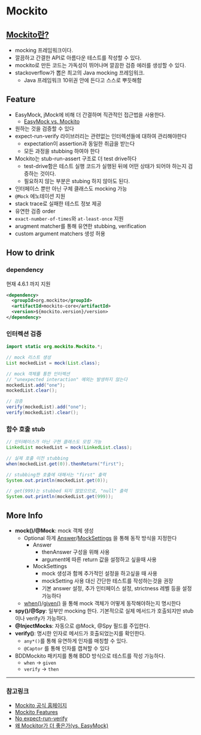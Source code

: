 # Mockito

## [Mockito란?](https://site.mockito.org/)

- mocking 프레임워크이다.
- 깔끔하고 간결한 API로 아름다운 테스트를 작성할 수 있다.
- mockito로 만든 코드는 가독성이 뛰어나며 깔끔한 검증 에러를 생성할 수 있다.
- stackoverflow가 뽑은 최고의 Java mocking 프레임워크.
    - Java 프레임워크 10위권 안에 든다고 스스로 뿌듯해함

## Feature

- EasyMock, jMock에 비해 더 간결하며 직관적인 접근법을 사용한다.
    - [EasyMock vs. Mockito](https://github.com/mockito/mockito/wiki/Mockito-vs-EasyMock)
- 원하는 것을 검증할 수 있다
- expect-run-verify 라이브러리는 관련없는 인터렉션들에 대하여 관리해야한다
    - expectation이 assertion과 동일한 취급을 받는다
    - 모든 과정을 stubbing 하여야 한다
- Mockito는 stub-run-assert 구조로 더 test drive하다
    - test-drive함은 테스트 실행 코드가 실행된 뒤에 어떤 상태가 되어야 하는지 검증하는 것이다.
    - 필요하지 않는 부분은 stubing 하지 않아도 된다.
- 인터페이스 뿐만 아닌 구체 클래스도 mocking 가능
- `@Mock` 에노테이션 지원
- stack trace로 실패한 테스트 정보 제공
- 유연한 검증 order
- `exact-number-of-times`와 `at-least-once` 지원
- arugment matcher를 통해 유연한 stubbing, verification
- custom argument matchers 생성 허용

## How to drink

### dependency

현재 4.6.1 까지 지원

```xml
<dependency>
  <groupId>org.mockito</groupId>
  <artifactId>mockito-core</artifactId>
  <version>${mockito.version}/version>
</dependency>
```

### 인터렉션 검증

```java
import static org.mockito.Mockito.*;

// mock 리스트 생성
List mockedList = mock(List.class);

// mock 객체를 통한 인터렉션
// "unexpected interaction" 예외는 발생하지 않는다
mockedList.add("one");
mockedList.clear();

// 검증
verify(mockedList).add("one");
verify(mockedList).clear();
```

### 함수 호출 stub

```java
// 인터페이스가 아닌 구현 클래스도 모킹 가능
LinkedList mockedList = mock(LinkedList.class);

// 실제 호출 이전 stubbing
when(mockedList.get(0)).thenReturn("first");

// stubbing한 호출에 대해서는 "first" 출력
System.out.println(mockedList.get(0));

// get(999)는 stubbed 되지 않았으므로, "null" 출력
System.out.println(mockedList.get(999));
```

## More Info

- **mock()/@Mock**: mock 객체 생성
    - Optional 하게 [Answer](http://javadoc.io/doc/org.mockito/mockito-core/latest/org/mockito/stubbing/Answer.html)/[MockSettings](http://javadoc.io/doc/org.mockito/mockito-core/latest/org/mockito/MockSettings.html) 을 통해 동작 방식을 지정한다
        - Answer
            - thenAnswer 구성을 위해 사용
            - argument에 따른 return 값을 설정하고 싶을때 사용
        - MockSettings
            - mock 생성과 함께 추가적인 설정을 하고싶을 때 사용
            - mockSetting 사용 대신 간단한 테스트를 작성하는것을 권장
            - 기본 answer 설정, 추가 인터페이스 설정, strictness 레벨 등을 설정 가능하다
    - [when()](http://javadoc.io/doc/org.mockito/mockito-core/latest/org/mockito/Mockito.html#when-T-)/[given()](http://javadoc.io/doc/org.mockito/mockito-core/latest/org/mockito/BDDMockito.html#given-T-) 을 통해 mock 객체가 어떻게 동작해야하는지 명시한다
- **spy()/@Spy**: 일부만 mocking 한다. 기본적으로 실제 메서드가 호출되지만 stub이나 verify가 가능하다.
- **@InjectMocks**: 자동으로 @Mock, @Spy 필드를 주입한다.
- **verify()**: 명시한 인자로 메서드가 호출되었는지를 확인한다.
    - `any*()`를 통해 유연하게 인자를 매칭할 수 있다.
    - `@Captor` 를 통해 인자를 캡쳐할 수 있다
- BDDMockito 패키지를 통해 BDD 방식으로 테스트를 작성 가능하다.
    - `when` → `given`
    - `verify` → `then`

---

### 참고링크

- [Mockito 공식 홈페이지](https://site.mockito.org/)
- [Mockito Features](https://github.com/mockito/mockito/wiki/Features-And-Motivations)
- [No expect-run-verify](https://szczepiq.wordpress.com/2008/02/01/deathwish/)
- [왜 Mockitor가 더 좋은가(vs. EasyMock)](http://egloos.zum.com/kwon37xi/v/4165915)
